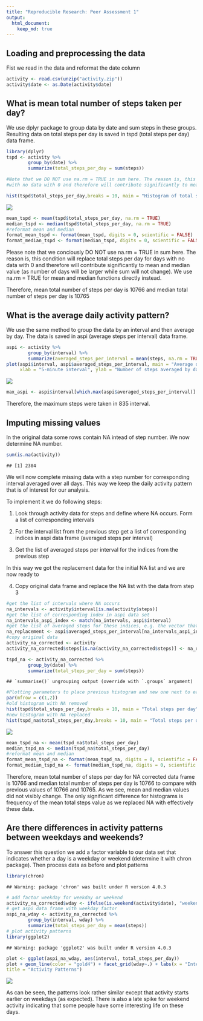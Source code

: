 ```yaml
---
title: "Reproducible Research: Peer Assessment 1"
output: 
  html_document:
    keep_md: true
---
```


 
## Loading and preprocessing the data

Fist we read in the data and reformat the date column


```r
activity <- read.csv(unzip("activity.zip"))
activity$date <- as.Date(activity$date)
```


## What is mean total number of steps taken per day?

We use dplyr package to group data by date and sum steps in these groups. Resulting data on total steps per day is saved in tspd (total steps per day) data frame.


```r
library(dplyr)
tspd <- activity %>% 
        group_by(date) %>%
        summarize(total_steps_per_day = sum(steps))

#Note that we DO NOT use na.rm = TRUE in sum here. The reason is, this condition will replace total steps per day for days
#with no data with 0 and therefore will contribute significantly to mean and median value

hist(tspd$total_steps_per_day,breaks = 10, main = "Histogram of total steps per day", xlab = "Total steps per day")
```

![](PA1_template_files/figure-html/unnamed-chunk-2-1.png)<!-- -->

```r
mean_tspd <- mean(tspd$total_steps_per_day, na.rm = TRUE)
median_tspd <- median(tspd$total_steps_per_day, na.rm = TRUE)
#reformat mean and median
format_mean_tspd <- format(mean_tspd, digits = 0, scientific = FALSE)
format_median_tspd <- format(median_tspd, digits = 0, scientific = FALSE)
```
Please note that we conciously DO NOT use na.rm = TRUE in sum here. The reason is, this condition will replace total steps per day for days with no data with 0 and therefore will contribute significantly to mean and median value (as number of days will be larger while sum will not change). We use na.rm = TRUE for mean and median functions directly instead.

Therefore, mean total number of steps per day is 10766 and median total number of steps per day is 10765

## What is the average daily activity pattern?
 We use the same method to group the data by an interval and then average by day. The data is saved in aspi (average steps per interval) data frame.
 

```r
aspi <- activity %>% 
        group_by(interval) %>%
        summarize(averaged_steps_per_interval = mean(steps, na.rm = TRUE)) 
plot(aspi$interval, aspi$averaged_steps_per_interval, main = "Average daily activity pattern", type = "l",
     xlab = "5-minute interval", ylab = "Number of steps averaged by day")
```

![](PA1_template_files/figure-html/unnamed-chunk-3-1.png)<!-- -->

```r
max_aspi <- aspi$interval[which.max(aspi$averaged_steps_per_interval)]
```
Therefore, the maximum steps were taken in 835 interval.

## Imputing missing values

 In the original data some rows contain NA intead of step number. We now determine NA number.

```r
sum(is.na(activity))
```

```
## [1] 2304
```

We will now complete missing data with a step number for corresponding interval averaged over all days. This way we keep the daily activity pattern that is of interest for our analysis. 

To implement it we do following steps:

1. Look through activity data for steps and define where NA occurs. Form a list of corresponding
intervals

2. For the interval list from the previous step get a list of corresponding indices in aspi data frame (averaged steps per interval)

3. Get the list of averaged steps per interval for the indices from the previous step

In this way we got the replacement data for the initial NA list and we are now ready to 

4. Copy original data frame and replace the NA list with the data from step 3


```r
#get the list of intervals where NA occurs
na_intervals <- activity$interval[is.na(activity$steps)]
#get the list of corresponding index in aspi data set
na_intervals_aspi_index <- match(na_intervals, aspi$interval)
#get the list of averaged steps for these indices, e.g. the vector that should replace NAs in original data
na_replacement <- aspi$averaged_steps_per_interval[na_intervals_aspi_index]
#copy original data
activity_na_corrected <- activity
activity_na_corrected$steps[is.na(activity_na_corrected$steps)] <- na_replacement

tspd_na <- activity_na_corrected %>% 
        group_by(date) %>%
        summarize(total_steps_per_day = sum(steps)) 
```

```
## `summarise()` ungrouping output (override with `.groups` argument)
```

```r
#Plotting parameters to place previous histogram and new one next to each other
par(mfrow = c(1,2))
#old histogram with NA removed
hist(tspd$total_steps_per_day,breaks = 10, main = "Total steps per day", xlab = "Total steps per day")
#new histogram with NA replaced 
hist(tspd_na$total_steps_per_day,breaks = 10, main = "Total steps per day,NA corrected", xlab = "Total steps per day")
```

![](PA1_template_files/figure-html/unnamed-chunk-5-1.png)<!-- -->

```r
mean_tspd_na <- mean(tspd_na$total_steps_per_day)
median_tspd_na <- median(tspd_na$total_steps_per_day)
#reformat mean and median
format_mean_tspd_na <- format(mean_tspd_na, digits = 0, scientific = FALSE)
format_median_tspd_na <- format(median_tspd_na, digits = 0, scientific = FALSE)
```

Therefore, mean total number of steps per day for NA corrected data frame is 10766 and median total number of steps per day is 10766 to compare with previous values of 10766 and  10765. As we see, mean and median values did not visibly change. The only significant difference for histograms is frequency of the mean total steps value as we replaced NA with effectively these data.

## Are there differences in activity patterns between weekdays and weekends?
 
To answer this question we add a factor variable to our data set that indicates whether a day is a weekday or weekend (determine it with chron package). Then process data as before and plot patterns


```r
library(chron)
```

```
## Warning: package 'chron' was built under R version 4.0.3
```

```r
# add factor weekday for weekday or weekend
activity_na_corrected$wday <- ifelse(is.weekend(activity$date), "weekend", "weekday")
# get aspi data frame with weekday factor
aspi_na_wday <- activity_na_corrected %>% 
        group_by(interval, wday) %>%
        summarize(total_steps_per_day = mean(steps)) 
# plot activity patterns
library(ggplot2)
```

```
## Warning: package 'ggplot2' was built under R version 4.0.3
```

```r
plot <- ggplot(aspi_na_wday, aes(interval, total_steps_per_day))
plot + geom_line(color = "gold4") + facet_grid(wday~.) + labs(x = "Intervals", y = "Average Steps per Day",
title = "Activity Patterns")
```

![](PA1_template_files/figure-html/unnamed-chunk-6-1.png)<!-- -->

As can be seen, the patterns look rather similar except that activity starts earlier on weekdays (as expected). There is also a late spike for weekend activity indicating that some people have some interesting life on these days.

